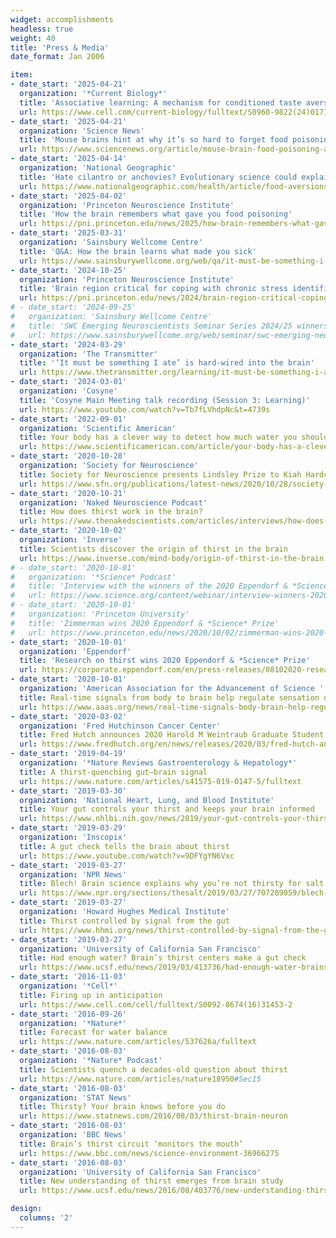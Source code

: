 ```yaml
---
widget: accomplishments
headless: true
weight: 40
title: 'Press & Media'
date_format: Jan 2006

item:
- date_start: '2025-04-21'
  organization: '*Current Biology*'
  title: 'Associative learning: A mechanism for conditioned taste aversion'
  url: https://www.cell.com/current-biology/fulltext/S0960-9822(24)01714-7
- date_start: '2025-04-21'
  organization: 'Science News'
  title: 'Mouse brains hint at why it’s so hard to forget food poisoning'
  url: https://www.sciencenews.org/article/mouse-brain-food-poisoning-amygdala
- date_start: '2025-04-14'
  organization: 'National Geographic'
  title: 'Hate cilantro or anchovies? Evolutionary science could explain why'
  url: https://www.nationalgeographic.com/health/article/food-aversions-disgust-taste-smell
- date_start: '2025-04-02'
  organization: 'Princeton Neuroscience Institute'
  title: 'How the brain remembers what gave you food poisoning'
  url: https://pni.princeton.edu/news/2025/how-brain-remembers-what-gave-you-food-poisoning
- date_start: '2025-03-31'
  organization: 'Sainsbury Wellcome Centre'
  title: 'Q&A: How the brain learns what made you sick'
  url: https://www.sainsburywellcome.org/web/qa/it-must-be-something-i-ate-how-brain-learns-what-made-you-sick
- date_start: '2024-10-25'
  organization: 'Princeton Neuroscience Institute'
  title: 'Brain region critical for coping with chronic stress identified in mice'
  url: https://pni.princeton.edu/news/2024/brain-region-critical-coping-chronic-stress-identified-mice
# - date_start: '2024-09-25'
#   organization: 'Sainsbury Wellcome Centre'
#   title: 'SWC Emerging Neuroscientists Seminar Series 2024/25 winners announced'
#   url: https://www.sainsburywellcome.org/web/seminar/swc-emerging-neuroscientists-seminar-series-202425-winners-announced
- date_start: '2024-03-29'
  organization: 'The Transmitter'
  title: '‘It must be something I ate’ is hard-wired into the brain'
  url: https://www.thetransmitter.org/learning/it-must-be-something-i-ate-is-hard-wired-into-the-brain
- date_start: '2024-03-01'
  organization: 'Cosyne'
  title: 'Cosyne Main Meeting talk recording (Session 3: Learning)'
  url: https://www.youtube.com/watch?v=Tb7fLVhdpNc&t=4739s
- date_start: '2022-09-01'
  organization: 'Scientific American'
  title: Your body has a clever way to detect how much water you should drink every day
  url: https://www.scientificamerican.com/article/your-body-has-a-clever-way-to-detect-how-much-water-you-should-drink-every-day
- date_start: '2020-10-28'
  organization: 'Society for Neuroscience'
  title: Society for Neuroscience presents Lindsley Prize to Kiah Hardcastle and Christopher Zimmerman
  url: https://www.sfn.org/publications/latest-news/2020/10/28/society-for-neuroscience-presents-lindsley-prize-to-kiah-hardcastle-and-christopher-zimmerman
- date_start: '2020-10-21'
  organization: 'Naked Neuroscience Podcast'
  title: How does thirst work in the brain?
  url: https://www.thenakedscientists.com/articles/interviews/how-does-thirst-work-brain
- date_start: '2020-10-02'
  organization: 'Inverse'
  title: Scientists discover the origin of thirst in the brain
  url: https://www.inverse.com/mind-body/origin-of-thirst-in-the-brain
# - date_start: '2020-10-01'
#   organization: '*Science* Podcast'
#   title: 'Interview with the winners of the 2020 Eppendorf & *Science* Prize for Neurobiology'
#   url: https://www.science.org/content/webinar/interview-winners-2020-eppendorf-science-prize-neurobiology
# - date_start: '2020-10-01'
#   organization: 'Princeton University'
#   title: 'Zimmerman wins 2020 Eppendorf & *Science* Prize'
#   url: https://www.princeton.edu/news/2020/10/02/zimmerman-wins-2020-eppendorf-and-science-prize
- date_start: '2020-10-01'
  organization: 'Eppendorf'
  title: 'Research on thirst wins 2020 Eppendorf & *Science* Prize'
  url: https://corporate.eppendorf.com/en/press-releases/08102020-research-on-thirst-wins-2020-eppendorf-science-prize
- date_start: '2020-10-01'
  organization: 'American Association for the Advancement of Science '
  title: Real-time signals from body to brain help regulate sensation of thirst
  url: https://www.aaas.org/news/real-time-signals-body-brain-help-regulate-sensation-thirst
- date_start: '2020-03-02'
  organization: 'Fred Hutchinson Cancer Center'
  title: Fred Hutch announces 2020 Harold M Weintraub Graduate Student Award recipients
  url: https://www.fredhutch.org/en/news/releases/2020/03/fred-hutch-announces-2020-harold-weintraub-graduate-student-award-recipents.html
- date_start: '2019-04-19'
  organization: '*Nature Reviews Gastroenterology & Hepatology*'
  title: A thirst-quenching gut–brain signal
  url: https://www.nature.com/articles/s41575-019-0147-5/fulltext
- date_start: '2019-03-30'
  organization: 'National Heart, Lung, and Blood Institute'
  title: Your gut controls your thirst and keeps your brain informed
  url: https://www.nhlbi.nih.gov/news/2019/your-gut-controls-your-thirst-and-keeps-your-brain-informed
- date_start: '2019-03-29'
  organization: 'Inscopix'
  title: A gut check tells the brain about thirst
  url: https://www.youtube.com/watch?v=9DFYgYN6Vxc
- date_start: '2019-03-27'
  organization: 'NPR News'
  title: Blech! Brain science explains why you’re not thirsty for salt water
  url: https://www.npr.org/sections/thesalt/2019/03/27/707289059/blech-brain-science-explains-why-youre-not-thirsty-for-salt-water
- date_start: '2019-03-27'
  organization: 'Howard Hughes Medical Institute'
  title: Thirst controlled by signal from the gut
  url: https://www.hhmi.org/news/thirst-controlled-by-signal-from-the-gut
- date_start: '2019-03-27'
  organization: 'University of California San Francisco'
  title: Had enough water? Brain’s thirst centers make a gut check
  url: https://www.ucsf.edu/news/2019/03/413736/had-enough-water-brains-thirst-centers-make-gut-check
- date_start: '2016-11-03'
  organization: '*Cell*'
  title: Firing up in anticipation
  url: https://www.cell.com/cell/fulltext/S0092-8674(16)31453-2
- date_start: '2016-09-26'
  organization: '*Nature*'
  title: Forecast for water balance
  url: https://www.nature.com/articles/537626a/fulltext
- date_start: '2016-08-03'
  organization: '*Nature* Podcast'
  title: Scientists quench a decades-old question about thirst
  url: https://www.nature.com/articles/nature18950#Sec15
- date_start: '2016-08-03'
  organization: 'STAT News'
  title: Thirsty? Your brain knows before you do
  url: https://www.statnews.com/2016/08/03/thirst-brain-neuron
- date_start: '2016-08-03'
  organization: 'BBC News'
  title: Brain’s thirst circuit ‘monitors the mouth’
  url: https://www.bbc.com/news/science-environment-36966275
- date_start: '2016-08-03'
  organization: 'University of California San Francisco'
  title: New understanding of thirst emerges from brain study
  url: https://www.ucsf.edu/news/2016/08/403776/new-understanding-thirst-emerges-brain-study

design:
  columns: '2'
---
```

